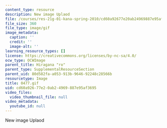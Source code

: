 ```yaml
---
content_type: resource
description: New image Uplaod
file: /courses/res-21g-01-kana-spring-2010/cd60a92677e20ab24969887e95af3695_0477.gif
file_size: 360
file_type: image/gif
image_metadata:
  caption: ''
  credit: ''
  image-alt: ''
learning_resource_types: []
license: https://creativecommons.org/licenses/by-nc-sa/4.0/
ocw_type: OCWImage
parent_title: Hiragana "ro"
parent_type: SupplementalResourceSection
parent_uid: 80d582fa-a053-913b-9646-92248c28566b
resourcetype: Image
title: 0477.gif
uid: cd60a926-77e2-0ab2-4969-887e95af3695
video_files:
  video_thumbnail_file: null
video_metadata:
  youtube_id: null
---
```

New image Uplaod